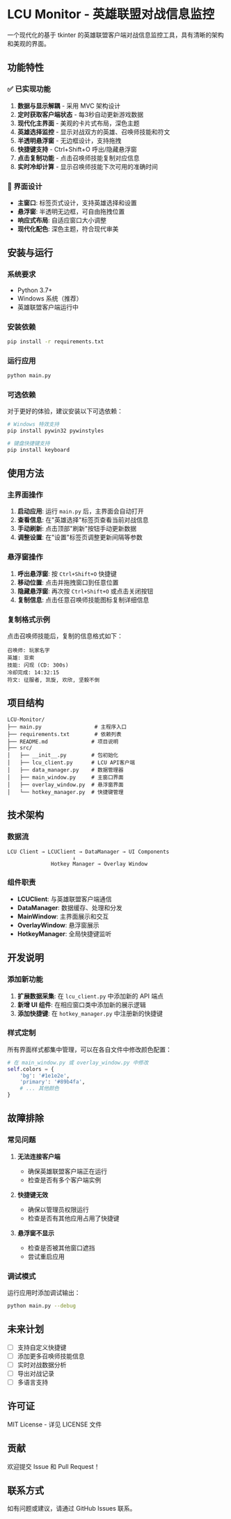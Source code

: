 # LCU Monitor - 英雄联盟对战信息监控

一个现代化的基于 tkinter 的英雄联盟客户端对战信息监控工具，具有清晰的架构和美观的界面。

## 功能特性

### ✅ 已实现功能

1. **数据与显示解耦** - 采用 MVC 架构设计
2. **定时获取客户端状态** - 每3秒自动更新游戏数据
3. **现代化主界面** - 美观的卡片式布局，深色主题
4. **英雄选择监控** - 显示对战双方的英雄、召唤师技能和符文
5. **半透明悬浮窗** - 无边框设计，支持拖拽
6. **快捷键支持** - Ctrl+Shift+O 呼出/隐藏悬浮窗
7. **点击复制功能** - 点击召唤师技能复制对应信息
8. **实时冷却计算** - 显示召唤师技能下次可用的准确时间

### 🎨 界面设计

- **主窗口**: 标签页式设计，支持英雄选择和设置
- **悬浮窗**: 半透明无边框，可自由拖拽位置
- **响应式布局**: 自适应窗口大小调整
- **现代化配色**: 深色主题，符合现代审美

## 安装与运行

### 系统要求

- Python 3.7+
- Windows 系统（推荐）
- 英雄联盟客户端运行中

### 安装依赖

```bash
pip install -r requirements.txt
```

### 运行应用

```bash
python main.py
```

### 可选依赖

对于更好的体验，建议安装以下可选依赖：

```bash
# Windows 特效支持
pip install pywin32 pywinstyles

# 键盘快捷键支持
pip install keyboard
```

## 使用方法

### 主界面操作

1. **启动应用**: 运行 `main.py` 后，主界面会自动打开
2. **查看信息**: 在"英雄选择"标签页查看当前对战信息
3. **手动刷新**: 点击顶部"刷新"按钮手动更新数据
4. **调整设置**: 在"设置"标签页调整更新间隔等参数

### 悬浮窗操作

1. **呼出悬浮窗**: 按 `Ctrl+Shift+O` 快捷键
2. **移动位置**: 点击并拖拽窗口到任意位置
3. **隐藏悬浮窗**: 再次按 `Ctrl+Shift+O` 或点击关闭按钮
4. **复制信息**: 点击任意召唤师技能图标复制详细信息

### 复制格式示例

点击召唤师技能后，复制的信息格式如下：

```
召唤师: 玩家名字
英雄: 亚索
技能: 闪现 (CD: 300s)
冷却完成: 14:32:15
符文: 征服者, 凯旋, 欢欣, 坚毅不倒
```

## 项目结构

```
LCU-Monitor/
├── main.py                 # 主程序入口
├── requirements.txt        # 依赖列表
├── README.md              # 项目说明
├── src/
│   ├── __init__.py        # 包初始化
│   ├── lcu_client.py      # LCU API客户端
│   ├── data_manager.py    # 数据管理器
│   ├── main_window.py     # 主窗口界面
│   ├── overlay_window.py  # 悬浮窗界面
│   └── hotkey_manager.py  # 快捷键管理
```

## 技术架构

### 数据流

```
LCU Client → LCUClient → DataManager → UI Components
                     ↓
              Hotkey Manager → Overlay Window
```

### 组件职责

- **LCUClient**: 与英雄联盟客户端通信
- **DataManager**: 数据缓存、处理和分发
- **MainWindow**: 主界面展示和交互
- **OverlayWindow**: 悬浮窗展示
- **HotkeyManager**: 全局快捷键监听

## 开发说明

### 添加新功能

1. **扩展数据采集**: 在 `lcu_client.py` 中添加新的 API 端点
2. **新增 UI 组件**: 在相应窗口类中添加新的展示逻辑
3. **添加快捷键**: 在 `hotkey_manager.py` 中注册新的快捷键

### 样式定制

所有界面样式都集中管理，可以在各自文件中修改颜色配置：

```python
# 在 main_window.py 或 overlay_window.py 中修改
self.colors = {
    'bg': '#1e1e2e',
    'primary': '#89b4fa',
    # ... 其他颜色
}
```

## 故障排除

### 常见问题

1. **无法连接客户端**
   - 确保英雄联盟客户端正在运行
   - 检查是否有多个客户端实例

2. **快捷键无效**
   - 确保以管理员权限运行
   - 检查是否有其他应用占用了快捷键

3. **悬浮窗不显示**
   - 检查是否被其他窗口遮挡
   - 尝试重启应用

### 调试模式

运行应用时添加调试输出：

```bash
python main.py --debug
```

## 未来计划

- [ ] 支持自定义快捷键
- [ ] 添加更多召唤师技能信息
- [ ] 实时对战数据分析
- [ ] 导出对战记录
- [ ] 多语言支持

## 许可证

MIT License - 详见 LICENSE 文件

## 贡献

欢迎提交 Issue 和 Pull Request！

## 联系方式

如有问题或建议，请通过 GitHub Issues 联系。